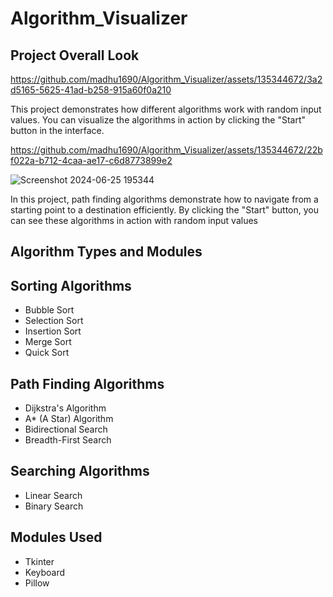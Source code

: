 # Algorithm_Visualizer
## Project Overall Look

https://github.com/madhu1690/Algorithm_Visualizer/assets/135344672/3a2d5165-5625-41ad-b258-915a60f0a210

This project demonstrates how different algorithms work with random input values. You can visualize the algorithms in action by clicking the "Start" button in the interface.





https://github.com/madhu1690/Algorithm_Visualizer/assets/135344672/22bf022a-b712-4caa-ae17-c6d8773899e2



![Screenshot 2024-06-25 195344](https://github.com/madhu1690/Algorithm_Visualizer/assets/135344672/79995480-1774-4374-8260-ab8893939237)


In this project, path finding algorithms demonstrate how to navigate from a starting point to a destination efficiently. By clicking the "Start" button, you can see these algorithms in action with random input values




## Algorithm Types and Modules

## Sorting Algorithms
- Bubble Sort
- Selection Sort
- Insertion Sort
- Merge Sort
- Quick Sort

## Path Finding Algorithms
- Dijkstra's Algorithm
- A* (A Star) Algorithm
- Bidirectional Search
- Breadth-First Search

## Searching Algorithms
- Linear Search
- Binary Search

## Modules Used
- Tkinter
- Keyboard
- Pillow

